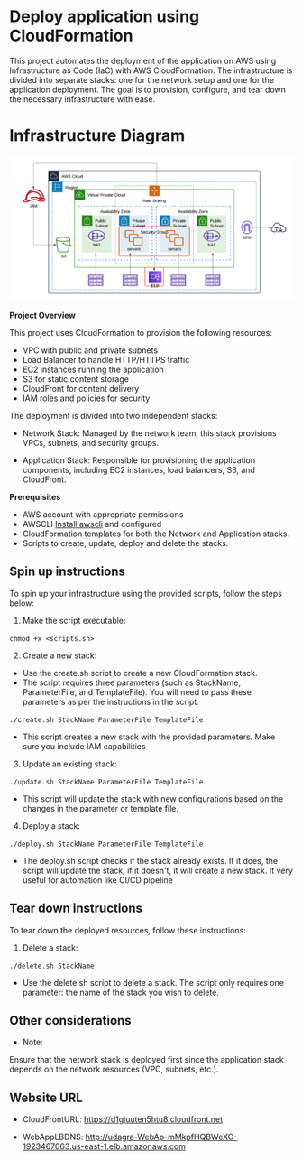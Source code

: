 # Deploy application using CloudFormation

This project automates the deployment of the application on AWS using Infrastructure as Code (IaC) with AWS CloudFormation. The infrastructure is divided into separate stacks: one for the network setup and one for the application deployment. The goal is to provision, configure, and tear down the necessary infrastructure with ease.

# Infrastructure Diagram
![](images/infra-diagram.png)

**Project Overview**

This project uses CloudFormation to provision the following resources:

- VPC with public and private subnets
- Load Balancer to handle HTTP/HTTPS traffic
- EC2 instances running the application
- S3 for static content storage
- CloudFront for content delivery
- IAM roles and policies for security

The deployment is divided into two independent stacks:

- Network Stack: Managed by the network team, this stack provisions VPCs, subnets, and security groups.

- Application Stack: Responsible for provisioning the application components, including EC2 instances, load balancers, S3, and CloudFront.

**Prerequisites**
- AWS account with appropriate permissions
- AWSCLI [Install awscli](https://docs.aws.amazon.com/cli/latest/userguide/getting-started-install.html) and configured
- CloudFormation templates for both the Network and Application stacks.
- Scripts to create, update, deploy and delete the stacks.

## Spin up instructions

To spin up your infrastructure using the provided scripts, follow the steps below:

1.  Make the script executable:

 `chmod +x <scripts.sh>`

2. Create a new stack:

- Use the create.sh script to create a new CloudFormation stack.
- The script requires three parameters (such as StackName, ParameterFile, and TemplateFile). You will need to pass these parameters as per the instructions in the script.

`./create.sh StackName ParameterFile TemplateFile`

- This script creates a new stack with the provided parameters. Make sure you include IAM capabilities

3. Update an existing stack:

`./update.sh StackName ParameterFile TemplateFile`

- This script will update the stack with new configurations based on the changes in the parameter or template file.

4. Deploy a stack:

`./deploy.sh StackName ParameterFile TemplateFile`

- The deploy.sh script checks if the stack already exists. If it does, the script will update the stack; if it doesn't, it will create a new stack. It very useful for automation like CI/CD pipeline

## Tear down instructions

To tear down the deployed resources, follow these instructions:

1. Delete a stack:

`./delete.sh StackName`

- Use the delete.sh script to delete a stack. The script only requires one parameter: the name of the stack you wish to delete.


## Other considerations
- Note:

Ensure that the network stack is deployed first since the application stack depends on the network resources (VPC, subnets, etc.).

## Website URL

- CloudFrontURL: https://d1gjuuten5htu8.cloudfront.net

- WebAppLBDNS: http://udagra-WebAp-mMkpfHQBWeXO-1923467063.us-east-1.elb.amazonaws.com
